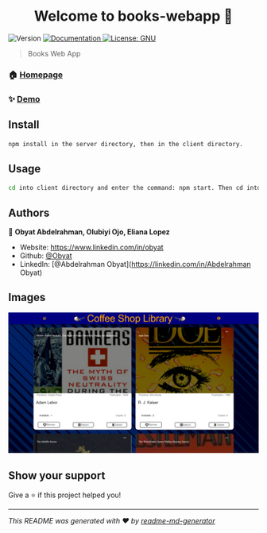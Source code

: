 <h1 align="center">Welcome to books-webapp 👋</h1>
<p>
  <img alt="Version" src="https://img.shields.io/badge/version-1-blue.svg?cacheSeconds=2592000" />
  <a href="https://github.com/obyat/books-webapp" target="_blank">
    <img alt="Documentation" src="https://img.shields.io/badge/documentation-yes-brightgreen.svg" />
  </a>
  <a href="#" target="_blank">
    <img alt="License: GNU" src="https://img.shields.io/badge/License-GNU-yellow.svg" />
  </a>
</p>

> Books Web App

### 🏠 [Homepage](https://github.com/obyat/books-webapp)

### ✨ [Demo](https://birdbook.netlify.app/)

## Install

```sh
npm install in the server directory, then in the client directory.
```

## Usage

```sh
cd into client directory and enter the command: npm start. Then cd into server directory and enter npm start. Then see in the browser.
```

## Authors

👤 **Obyat Abdelrahman, Olubiyi Ojo, Eliana Lopez**

* Website: https://www.linkedin.com/in/obyat
* Github: [@Obyat](https://github.com/Obyat)
* LinkedIn: [@Abdelrahman Obyat](https://linkedin.com/in/Abdelrahman Obyat)


## Images

![Demo](Images/demo.png)

## Show your support

Give a ⭐️ if this project helped you!

***
_This README was generated with ❤️ by [readme-md-generator](https://github.com/kefranabg/readme-md-generator)_
